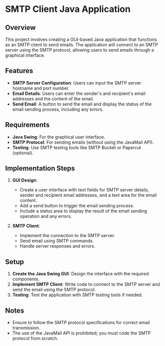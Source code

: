 # SMTP Client Java Application

## Overview

This project involves creating a GUI-based Java application that functions as an SMTP client to send emails. The application will connect to an SMTP server using the SMTP protocol, allowing users to send emails through a graphical interface.

## Features

- **SMTP Server Configuration**: Users can input the SMTP server hostname and port number.
- **Email Details**: Users can enter the sender's and recipient's email addresses and the content of the email.
- **Send Email**: A button to send the email and display the status of the email sending process, including any errors.

## Requirements

- **Java Swing**: For the graphical user interface.
- **SMTP Protocol**: For sending emails (without using the JavaMail API).
- **Testing**: Use SMTP testing tools like SMTP Bucket or Papercut (optional).

## Implementation Steps

1. **GUI Design**:
    - Create a user interface with text fields for SMTP server details, sender and recipient email addresses, and a text area for the email content.
    - Add a send button to trigger the email sending process.
    - Include a status area to display the result of the email sending operation and any errors.

2. **SMTP Client**:
    - Implement the connection to the SMTP server.
    - Send email using SMTP commands.
    - Handle server responses and errors.

## Setup

1. **Create the Java Swing GUI**: Design the interface with the required components.
2. **Implement SMTP Client**: Write code to connect to the SMTP server and send the email using the SMTP protocol.
3. **Testing**: Test the application with SMTP testing tools if needed.

## Notes

- Ensure to follow the SMTP protocol specifications for correct email transmission.
- The use of the JavaMail API is prohibited; you must code the SMTP protocol from scratch.
